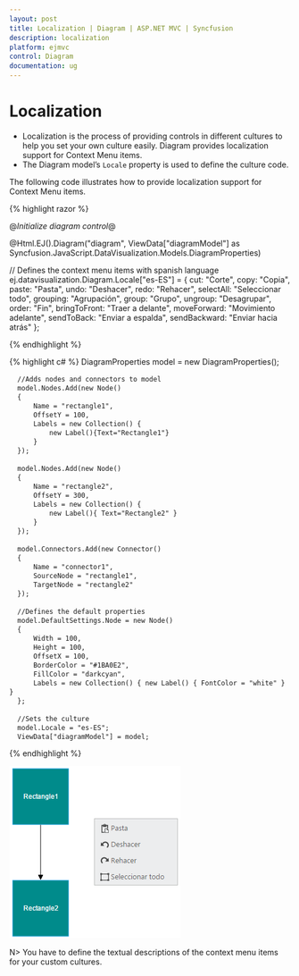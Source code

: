 ```yaml
---
layout: post
title: Localization | Diagram | ASP.NET MVC | Syncfusion
description: localization 
platform: ejmvc
control: Diagram
documentation: ug
---
```


# Localization

* Localization is the process of providing controls in different cultures to help you set your own culture easily. Diagram provides localization support for Context Menu items.
* The Diagram model’s `Locale` property is used to define the culture code. 

The following code illustrates how to provide localization support for Context Menu items.

{% highlight razor %}

@*Initialize diagram control*@
<div>
   @Html.EJ().Diagram("diagram", ViewData["diagramModel"] as Syncfusion.JavaScript.DataVisualization.Models.DiagramProperties)
</div>

// Defines the context menu items with spanish language
ej.datavisualization.Diagram.Locale["es-ES"] = {
	cut: "Corte",
	copy: "Copia",
	paste: "Pasta",
	undo: "Deshacer",
	redo: "Rehacer",
	selectAll: "Seleccionar todo",
	grouping: "Agrupación",
	group: "Grupo",
	ungroup: "Desagrupar",
	order: "Fin",
	bringToFront: "Traer a delante",
	moveForward: "Movimiento adelante",
	sendToBack: "Enviar a espalda",
	sendBackward: "Enviar hacia atrás"
};

{% endhighlight %}

{% highlight c# %}
      DiagramProperties model = new DiagramProperties();

      //Adds nodes and connectors to model
      model.Nodes.Add(new Node()
      {
          Name = "rectangle1",
          OffsetY = 100,
          Labels = new Collection() { 
              new Label(){Text="Rectangle1"}
          }
      });

      model.Nodes.Add(new Node()
      {
          Name = "rectangle2",
          OffsetY = 300,
          Labels = new Collection() { 
              new Label(){ Text="Rectangle2" }
          }
      });

      model.Connectors.Add(new Connector()
      {
          Name = "connector1",
          SourceNode = "rectangle1",
          TargetNode = "rectangle2"
      });

      //Defines the default properties
      model.DefaultSettings.Node = new Node()
      {
          Width = 100,
          Height = 100,
          OffsetX = 100,
          BorderColor = "#1BA0E2",
          FillColor = "darkcyan",
          Labels = new Collection() { new Label() { FontColor = "white" } }
      };

      //Sets the culture
      model.Locale = "es-ES";
      ViewData["diagramModel"] = model;

{% endhighlight %}

![](/aspnetmvc/Diagram/Localization_images/Localization_img1.png)

N> You have to define the textual descriptions of the context menu items for your custom cultures.